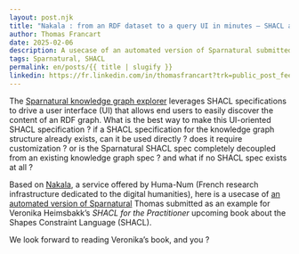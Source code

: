 ```yaml
---
layout: post.njk
title: "Nakala : from an RDF dataset to a query UI in minutes – SHACL automated generation and Sparnatural"
author: Thomas Francart
date: 2025-02-06
description: A usecase of an automated version of Sparnatural submitted as an example for Veronika Heimsbakk’s *SHACL for the Practitioner* upcoming book
tags: Sparnatural, SHACL
permalink: en/posts/{{ title | slugify }}
linkedin: https://fr.linkedin.com/in/thomasfrancart?trk=public_post_feed-actor-name
---
```


The <a href="https://sparnatural.eu/">Sparnatural knowledge graph explorer</a> leverages SHACL specifications to drive a user interface (UI) that allows end users to easily discover the content of an RDF graph. What is the best way to make this UI-oriented SHACL specification ? if a SHACL specification for the knowledge graph structure already exists, can it be used directly ? does it require customization ? or is the Sparnatural SHACL spec completely decoupled from an existing knowledge graph spec ? and what if no SHACL spec exists at all ?

Based on <a href="https://www.nakala.fr/">Nakala</a>, a service offered by Huma-Num (French research infrastructure dedicated to the digital humanities), here is a usecase of <a href="https://www.nakala.fr/sparnatural/">an automated version of Sparnatural</a> Thomas submitted as an example for Veronika Heimsbakk’s *SHACL for the Practitioner* upcoming book about the Shapes Constraint Language (SHACL).

We look forward to reading Veronika’s book, and you ?